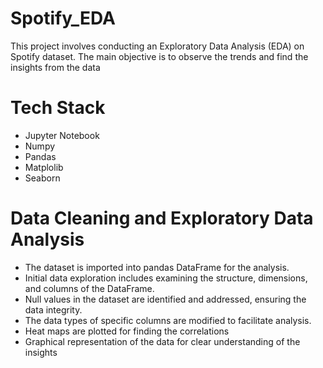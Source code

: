# Spotify_EDA

This project involves conducting an Exploratory Data Analysis (EDA) on Spotify dataset. The main objective is to observe the trends and find the insights from the data

# Tech Stack
* Jupyter Notebook 
* Numpy
* Pandas 
* Matplolib
* Seaborn

# Data Cleaning and Exploratory Data Analysis

* The dataset is imported into pandas DataFrame for the analysis.
* Initial data exploration includes examining the structure, dimensions, and columns of the DataFrame.
* Null values in the dataset are identified and addressed, ensuring the data integrity.
* The data types of specific columns are modified to facilitate analysis.
* Heat maps are plotted for finding the correlations
* Graphical representation of the data for clear understanding of the insights

